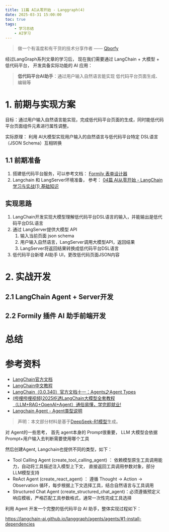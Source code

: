 ```yaml
---
title: 11篇 AI从零开始 - Langgraph(4)
date: 2025-03-31 15:00:00
toc: true
tags:
    - 学习总结
    - AI学习
---
```


> 做一个有温度和有干货的技术分享作者 —— [Qborfy](https://qborfy.com)



经过LangGraph系列文章的学习后， 现在我们需要通过 LangChain + 大模型 + 低代码平台， 开发具备实际功能的 AI 应用：

> **低代码平台AI助手**：通过用户输入自然语言能实现 低代码平台页面生成、编辑等

<!-- more -->

# 1. 前期与实现方案

目标：通过用户输入自然语言能实现，完成低代码平台页面的生成，同时能低代码平台页面组件元素进行属性调整。

实际原理： 利用 AI大模型实现用户输入的自然语言与低代码平台特定 DSL语言（JSON Schema）互相转换

## 1.1 前期准备

1. 搭建低代码平台服务，可以参考文档： [Formily 表单设计器](https://formilyjs.org/zh-CN/guide/form-builder)
2. Langchain 和 LangServer环境准备， 参考： [04篇 AI从零开始 - LangChain学习与实战(1) 基础知识](https://qborfy.com/ailearn/ai-learn04.html)

## 实现思路

1. LangChain开发实现大模型理解低代码平台DSL语言的输入，并能输出是低代码平台DSL语言
2. 通过 LangServer提供大模型 API
   1. 输入当前页面 json schema
   2. 用户输入自然语言，LangServer调用大模型API，返回结果
   3. LangServer将返回结果转换成低代码平台DSL语言
3. 低代码平台新增 AI助手 UI，更改低代码页面JSON内容 

# 2. 实战开发

## 2.1 LangChain Agent + Server开发


## 2.2 Formily 插件 AI 助手前端开发

# 总结


# 参考资料

- [LangChain官方文档](https://python.langchain.com/docs/introduction/)
- [LangChain中文教程](https://github.com/liaokongVFX/LangChain-Chinese-Getting-Started-Guide)
- [LangChain（0.0.340）官方文档十一：Agents之Agent Types](https://blog.csdn.net/qq_56591814/article/details/135040694)
- [(哔哩哔哩视频)2025吃透LangChain大模型全套教程（LLM+RAG+OpenAI+Agent）通俗易懂，学完即就业!](https://www.bilibili.com/video/BV1BgfBYoEpQ/?spm_id_from=333.337.search-card.all.click&vd_source=b7fdd8e45e19e1ed72549bc7a40058f6)
- [Langchain Agent - Agent类型说明](https://zhuanlan.zhihu.com/p/694458202)

> 声明：本文部分材料是基于[DeepSeek-R1模型](https://chat.deepseek.com/)生成。


对 Agent的一些思考， 首先 agent本身的  Prompt很重要， LLM 大模型会依据Prompt+用户输入去判断需要使用哪个工具

然后创建Agent, Langchain也提供不同的类型，如下：

- Tool Calling Agent (create_tool_calling_agent)​ ： 依赖模型原生工具调用能力，自动将工具描述注入模型上下文， 直接返回工具调用参数对象，部分LLM模型支持
- ReAct Agent (create_react_agent)​ ： 遵循 Thought → Action → Observation 循环，每步根据上下文选择工具，结合自然语言与工具调用
- ​​Structured Chat Agent (create_structured_chat_agent)​：必须遵循预定义响应模板，严格匹配工具参数格式，通常一次性完成工具选择

利用 Agent 开发一个完整的低代码平台 AI 助手，整体实现过程如下：

https://langchain-ai.github.io/langgraph/agents/agents/#1-install-dependencies